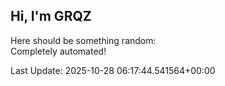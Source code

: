 ## Hi, I'm GRQZ
Here should be something random:  
Completely automated!

Last Update: 2025-10-28 06:17:44.541564+00:00
